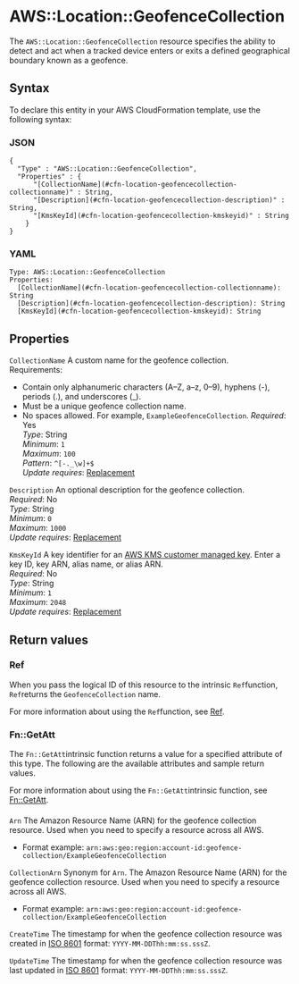 # AWS::Location::GeofenceCollection<a name="aws-resource-location-geofencecollection"></a>

The `AWS::Location::GeofenceCollection` resource specifies the ability to detect and act when a tracked device enters or exits a defined geographical boundary known as a geofence\.

## Syntax<a name="aws-resource-location-geofencecollection-syntax"></a>

To declare this entity in your AWS CloudFormation template, use the following syntax:

### JSON<a name="aws-resource-location-geofencecollection-syntax.json"></a>

```
{
  "Type" : "AWS::Location::GeofenceCollection",
  "Properties" : {
      "[CollectionName](#cfn-location-geofencecollection-collectionname)" : String,
      "[Description](#cfn-location-geofencecollection-description)" : String,
      "[KmsKeyId](#cfn-location-geofencecollection-kmskeyid)" : String
    }
}
```

### YAML<a name="aws-resource-location-geofencecollection-syntax.yaml"></a>

```
Type: AWS::Location::GeofenceCollection
Properties: 
  [CollectionName](#cfn-location-geofencecollection-collectionname): String
  [Description](#cfn-location-geofencecollection-description): String
  [KmsKeyId](#cfn-location-geofencecollection-kmskeyid): String
```

## Properties<a name="aws-resource-location-geofencecollection-properties"></a>

`CollectionName`  <a name="cfn-location-geofencecollection-collectionname"></a>
A custom name for the geofence collection\.  
Requirements:  
+ Contain only alphanumeric characters \(A–Z, a–z, 0–9\), hyphens \(\-\), periods \(\.\), and underscores \(\_\)\. 
+ Must be a unique geofence collection name\.
+ No spaces allowed\. For example, `ExampleGeofenceCollection`\.
*Required*: Yes  
*Type*: String  
*Minimum*: `1`  
*Maximum*: `100`  
*Pattern*: `^[-._\w]+$`  
*Update requires*: [Replacement](https://docs.aws.amazon.com/AWSCloudFormation/latest/UserGuide/using-cfn-updating-stacks-update-behaviors.html#update-replacement)

`Description`  <a name="cfn-location-geofencecollection-description"></a>
An optional description for the geofence collection\.  
*Required*: No  
*Type*: String  
*Minimum*: `0`  
*Maximum*: `1000`  
*Update requires*: [Replacement](https://docs.aws.amazon.com/AWSCloudFormation/latest/UserGuide/using-cfn-updating-stacks-update-behaviors.html#update-replacement)

`KmsKeyId`  <a name="cfn-location-geofencecollection-kmskeyid"></a>
A key identifier for an [AWS KMS customer managed key](https://docs.aws.amazon.com/kms/latest/developerguide/create-keys.html)\. Enter a key ID, key ARN, alias name, or alias ARN\.   
*Required*: No  
*Type*: String  
*Minimum*: `1`  
*Maximum*: `2048`  
*Update requires*: [Replacement](https://docs.aws.amazon.com/AWSCloudFormation/latest/UserGuide/using-cfn-updating-stacks-update-behaviors.html#update-replacement)

## Return values<a name="aws-resource-location-geofencecollection-return-values"></a>

### Ref<a name="aws-resource-location-geofencecollection-return-values-ref"></a>

When you pass the logical ID of this resource to the intrinsic `Ref`function, `Ref`returns the `GeofenceCollection` name\.

For more information about using the `Ref`function, see [Ref](https://docs.aws.amazon.com/AWSCloudFormation/latest/UserGuide/intrinsic-function-reference-ref.html)\.

### Fn::GetAtt<a name="aws-resource-location-geofencecollection-return-values-fn--getatt"></a>

The `Fn::GetAtt`intrinsic function returns a value for a specified attribute of this type\. The following are the available attributes and sample return values\.

For more information about using the `Fn::GetAtt`intrinsic function, see [Fn::GetAtt](https://docs.aws.amazon.com/AWSCloudFormation/latest/UserGuide/intrinsic-function-reference-getatt.html)\.

#### <a name="aws-resource-location-geofencecollection-return-values-fn--getatt-fn--getatt"></a>

`Arn`  <a name="Arn-fn::getatt"></a>
The Amazon Resource Name \(ARN\) for the geofence collection resource\. Used when you need to specify a resource across all AWS\.  
+ Format example: `arn:aws:geo:region:account-id:geofence-collection/ExampleGeofenceCollection`

`CollectionArn`  <a name="CollectionArn-fn::getatt"></a>
Synonym for `Arn`\. The Amazon Resource Name \(ARN\) for the geofence collection resource\. Used when you need to specify a resource across all AWS\.  
+ Format example: `arn:aws:geo:region:account-id:geofence-collection/ExampleGeofenceCollection`

`CreateTime`  <a name="CreateTime-fn::getatt"></a>
The timestamp for when the geofence collection resource was created in [ISO 8601](https://www.iso.org/iso-8601-date-and-time-format.html) format: `YYYY-MM-DDThh:mm:ss.sssZ`\.

`UpdateTime`  <a name="UpdateTime-fn::getatt"></a>
The timestamp for when the geofence collection resource was last updated in [ISO 8601](https://www.iso.org/iso-8601-date-and-time-format.html) format: `YYYY-MM-DDThh:mm:ss.sssZ`\.